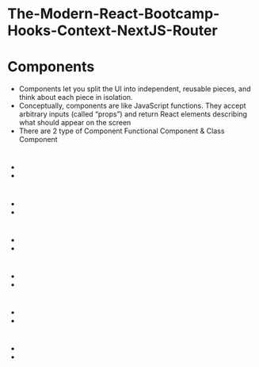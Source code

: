 # The-Modern-React-Bootcamp-Hooks-Context-NextJS-Router

<h1>Components</h1>
<ul>
  <li>Components let you split the UI into independent, reusable pieces, and think about each piece in isolation.</li>
  <li>Conceptually, components are like JavaScript functions. They accept arbitrary inputs (called “props”) and return React elements describing what should appear on the screen</li>
  <li>There are 2 type of Component Functional Component & Class Component</li>
</ul>

<h1></h1>
<ul>
  <li></li>
  <li></li>
</ul>

<h1></h1>
<ul>
  <li></li>
  <li></li>
</ul>

<h1></h1>
<ul>
  <li></li>
  <li></li>
</ul>

<h1></h1>
<ul>
  <li></li>
  <li></li>
</ul>

<h1></h1>
<ul>
  <li></li>
  <li></li>
</ul>

<h1></h1>
<ul>
  <li></li>
  <li></li>
</ul>
